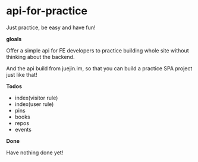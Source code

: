 # api-for-practice

Just practice, be easy and have fun!

**gloals**

Offer a simple api for FE developers to practice building whole site without thinking about the backend.

And the api build from juejin.im, so that you can build a practice SPA project just like that!

**Todos**
- index(visitor rule)
- index(user rule)
- pins
- books
- repos
- events

**Done**

Have nothing done yet!


